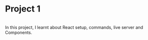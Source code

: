 # Project 1
<br>
In this project, I learnt about React setup, commands, live server and Components.
